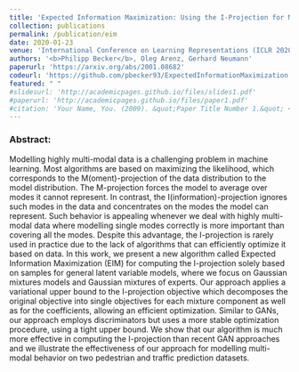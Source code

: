 ```yaml
---
title: 'Expected Information Maximization: Using the I-Projection for Mixture Density Estimation'
collection: publications
permalink: /publication/eim
date: 2020-01-23
venue: 'International Conference on Learning Representations (ICLR 2020)'
authors: '<b>Philipp Becker</b>, Oleg Arenz, Gerhard Neumann'
paperurl: 'https://arxiv.org/abs/2001.08682'
codeurl: 'https://github.com/pbecker93/ExpectedInformationMaximization'
featured: " " 
#slidesurl: 'http://academicpages.github.io/files/slides1.pdf'
#paperurl: 'http://academicpages.github.io/files/paper1.pdf'
#citation: 'Your Name, You. (2009). &quot;Paper Title Number 1.&quot; <i>Journal 1</i>. 1(1).'
---
```


<p>
<h3> Abstract: </h3>

Modelling highly multi-modal data is a challenging problem in machine learning. Most algorithms are based on maximizing the likelihood, which corresponds to the M(oment)-projection of the data distribution to the model distribution. The M-projection forces the model to average over modes it cannot represent. In contrast, the I(information)-projection ignores such modes in the data and concentrates on the modes the model can represent. Such behavior is appealing whenever we deal with highly multi-modal data where modelling single modes correctly is more important than covering all the modes. Despite this advantage, the I-projection is rarely used in practice due to the lack of algorithms that can efficiently optimize it based on data. In this work, we present a new algorithm called Expected Information Maximization (EIM) for computing the I-projection solely based on samples for general latent variable models, where we focus on Gaussian mixtures models and Gaussian mixtures of experts. Our approach applies a variational upper bound to the I-projection objective which decomposes the original objective into single objectives for each mixture component as well as for the coefficients, allowing an efficient optimization. Similar to GANs, our approach employs discriminators but uses a more stable optimization procedure, using a tight upper bound. We show that our algorithm is much more effective in computing the I-projection than recent GAN approaches and we illustrate the effectiveness of our approach for modelling multi-modal behavior on two pedestrian and traffic prediction datasets.
</p>